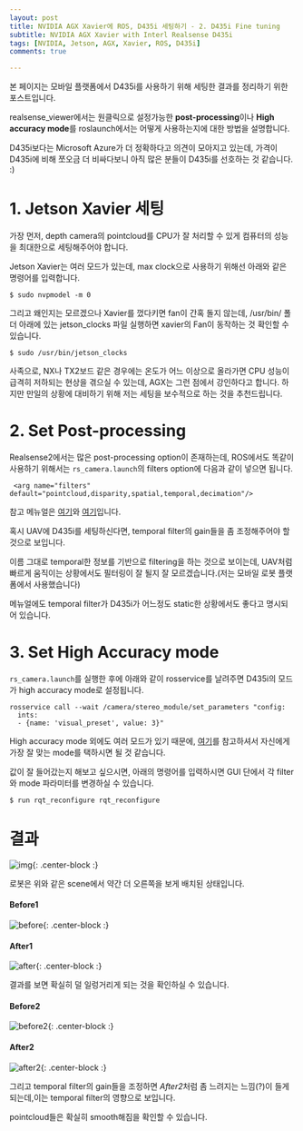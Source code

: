 ```yaml
---
layout: post
title: NVIDIA AGX Xavier에 ROS, D435i 세팅하기 - 2. D435i Fine tuning
subtitle: NVIDIA AGX Xavier with Interl Realsense D435i
tags: [NVIDIA, Jetson, AGX, Xavier, ROS, D435i]
comments: true

---
```


본 페이지는 모바일 플랫폼에서 D435i를 사용하기 위해 세팅한 결과를 정리하기 위한 포스트입니다.

realsense_viewer에서는 원클릭으로 설정가능한 **post-processing**이나 **High accuracy mode**를 roslaunch에서는 어떻게 사용하는지에 대한 방법을 설명합니다.

D435i보다는 Microsoft Azure가 더 정확하다고 의견이 모아지고 있는데, 가격이 D435i에 비해 쪼오금 더 비싸다보니 아직 많은 분들이 D435i를 선호하는 것 같습니다. :)

# 1. Jetson Xavier 세팅

가장 먼저, depth camera의 pointcloud를 CPU가 잘 처리할 수 있게 컴퓨터의 성능을 최대한으로 세팅해주어야 합니다.

Jetson Xavier는 여러 모드가 있는데, max clock으로 사용하기 위해선 아래와 같은 명령어를 입력합니다.

```
$ sudo nvpmodel -m 0
```

그리고 왜인지는 모르겠으나 Xavier를 껐다키면 fan이 간혹 돌지 않는데, /usr/bin/ 폴더 아래에 있는 jetson_clocks 파일 실행하면 xavier의 Fan이 동작하는 것 확인할 수 있습니다.

```
$ sudo /usr/bin/jetson_clocks
```

사족으로, NX나 TX2보드 같은 경우에는 온도가 어느 이상으로 올라가면 CPU 성능이 급격히 저하되는 현상을 겪으실 수 있는데, AGX는 그런 점에서 강인하다고 합니다. 하지만 만일의 상황에 대비하기 위해 저는 세팅을 보수적으로 하는 것을 추천드립니다.



# 2. Set Post-processing

Realsense2에서는 많은 post-processing option이 존재하는데, ROS에서도 똑같이 사용하기 위해서는 `rs_camera.launch`의  filters option에 다음과 같이 넣으면 됩니다.

```
 <arg name="filters" default="pointcloud,disparity,spatial,temporal,decimation"/>
```

참고 메뉴얼은 [여기](https://dev.intelrealsense.com/docs/tuning-depth-cameras-for-best-performance)와 [여기](https://dev.intelrealsense.com/docs/depth-post-processing)입니다.

혹시 UAV에 D435i를 세팅하신다면, temporal filter의 gain들을 좀 조정해주어야 할 것으로 보입니다. 

이름 그대로 temporal한 정보를 기반으로 filtering을 하는 것으로 보이는데, UAV처럼 빠르게 움직이는 상황에서도 필터링이 잘 될지 잘 모르겠습니다.(저는 모바일 로봇 플랫폼에서 사용했습니다)

메뉴얼에도 temporal filter가 D435i가 어느정도 static한 상황에서도 좋다고 명시되어 있습니다.


# 3. Set High Accuracy mode

`rs_camera.launch`를 실행한 후에 아래와 같이 rosservice를 날려주면 D435i의 모드가 high accuracy mode로 설정됩니다.

```
rosservice call --wait /camera/stereo_module/set_parameters "config:
  ints: 
  - {name: 'visual_preset', value: 3}" 
```

High accuracy mode 외에도 여러 모드가 있기 때문에, [여기](https://github.com/IntelRealSense/librealsense/wiki/D400-Series-Visual-Presets)를 참고하셔서 자신에게 가장 잘 맞는 mode를 택하시면 될 것 같습니다.

값이 잘 들어갔는지 해보고 싶으시면, 아래의 명령어를 입력하시면 GUI 단에서 각 filter와 mode 파라미터를 변경하실 수 있습니다.

```
$ run rqt_reconfigure rqt_reconfigure
```

# 결과 

![img](/img/d435i_img.jpg){: .center-block :}

로봇은 위와 같은 scene에서 약간 더 오른쪽을 보게 배치된 상태입니다.

#### Before1

![before](/img/d435i_before.gif){: .center-block :}

#### After1

![after](/img/d435i_after.gif){: .center-block :}

결과를 보면 확실히 덜 일렁거리게 되는 것을 확인하실 수 있습니다. 

#### Before2

![before2](/img/d435i_side_before.gif){: .center-block :}

#### After2

![after2](/img/d435i_side_after.gif){: .center-block :}

그리고 temporal filter의 gain들을 조정하면 *After2*처럼 좀 느려지는 느낌(?)이 들게 되는데,이는 temporal filter의 영향으로 보입니다.

pointcloud들은 확실히 smooth해짐을 확인할 수 있습니다.
